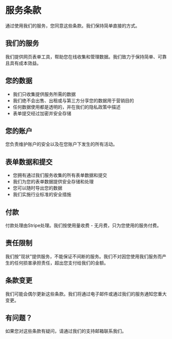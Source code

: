 # 服务条款

通过使用我们的服务，您同意这些条款。我们保持简单直接的方式。

## 我们的服务

我们提供网页表单工具，帮助您在线收集和管理数据。我们致力于保持简单、可靠且具有成本效益。

## 您的数据

- 我们只收集提供服务所需的数据
- 我们绝不会出售、出租或与第三方分享您的数据用于营销目的
- 任何数据使用都是透明的，并在我们的隐私政策中描述
- 表单提交经过加密并安全存储

## 您的账户

您负责维护账户的安全以及在您账户下发生的所有活动。

## 表单数据和提交

- 您拥有通过我们服务收集的所有表单数据和提交
- 我们为您的表单数据提供安全存储和处理
- 您可以随时导出您的数据
- 我们实施行业标准的安全措施

## 付款

付款处理由Stripe处理。我们按使用量收费 - 无月费，只为您使用的服务付费。

## 责任限制

我们按"现状"提供服务，不能保证不间断的服务。我们不对因您使用我们服务而产生的任何损害承担责任，超出您支付给我们的金额。

## 条款变更

我们可能会偶尔更新这些条款。我们将通过电子邮件或通过我们的服务通知您重大变更。

## 有问题？

如果您对这些条款有疑问，请通过我们的支持邮箱联系我们。
